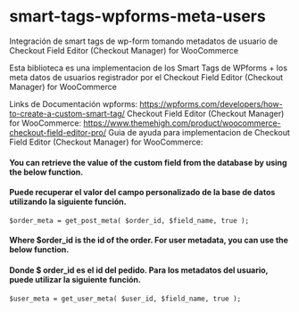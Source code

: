 # smart-tags-wpforms-meta-users
Integración de smart tags de wp-form tomando metadatos de usuario de Checkout Field Editor (Checkout Manager) for WooCommerce

Esta biblioteca es una implementacion de los Smart Tags de WPforms + los meta datos de usuarios registrador por el Checkout Field Editor (Checkout Manager) for WooCommerce

Links de Documentación wpforms: https://wpforms.com/developers/how-to-create-a-custom-smart-tag/
Checkout Field Editor (Checkout Manager) for WooCommerce: https://www.themehigh.com/product/woocommerce-checkout-field-editor-pro/
Guia de ayuda para implementacion de Checkout Field Editor (Checkout Manager) for WooCommerce: 

#### You can retrieve the value of the custom field from the database by using the below function.
#### Puede recuperar el valor del campo personalizado de la base de datos utilizando la siguiente función.

    $order_meta = get_post_meta( $order_id, $field_name, true );

#### Where $order_id is the id of the order. For user metadata, you can use the below function.
#### Donde $ order_id es el id del pedido. Para los metadatos del usuario, puede utilizar la siguiente función.

    $user_meta = get_user_meta( $user_id, $field_name, true );
